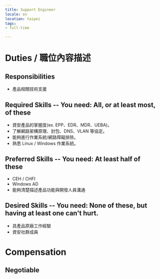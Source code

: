 ```yaml
---
title: Support Engineer
locale: en
location: taipei
tags:
- full-time

---
```

# Duties / 職位內容描述
## Responsibilities
- 產品相關技術支援
## Required Skills -- You need: All, or at least most, of these
- 資安產品的掌握度(ex. EPP、EDR、MDR、UEBA)。
- 了解網路架構原理、封包、DNS、VLAN 等協定。
- 能夠進行作業系統/網路障礙排除。
- 熟悉 Linux / Windows 作業系統。
## Preferred Skills -- You need: At least half of these
- CEH / CHFI
- Windows AD
- 能夠清楚描述產品功能與開發人員溝通
## Desired Skills -- You need: None of these, but having at least one can't hurt.
- 具產品原廠工作經驗
- 資安社群成員

# Compensation
## Negotiable